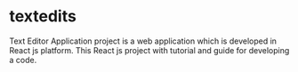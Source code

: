 # textedits
Text Editor Application project is a web application which is developed in React js platform. This React js project with tutorial and guide for developing a code.
